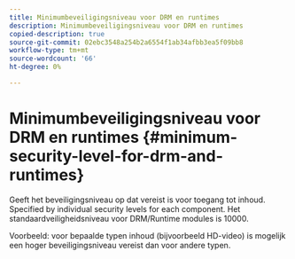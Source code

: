 ```yaml
---
title: Minimumbeveiligingsniveau voor DRM en runtimes
description: Minimumbeveiligingsniveau voor DRM en runtimes
copied-description: true
source-git-commit: 02ebc3548a254b2a6554f1ab34afbb3ea5f09bb8
workflow-type: tm+mt
source-wordcount: '66'
ht-degree: 0%

---
```


# Minimumbeveiligingsniveau voor DRM en runtimes {#minimum-security-level-for-drm-and-runtimes}

Geeft het beveiligingsniveau op dat vereist is voor toegang tot inhoud. Specified by individual security levels for each component. Het standaardveiligheidsniveau voor DRM/Runtime modules is 10000.

Voorbeeld: voor bepaalde typen inhoud (bijvoorbeeld HD-video) is mogelijk een hoger beveiligingsniveau vereist dan voor andere typen.
